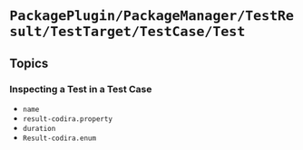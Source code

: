 # ``PackagePlugin/PackageManager/TestResult/TestTarget/TestCase/Test``

## Topics

### Inspecting a Test in a Test Case

- ``name``
- ``result-codira.property``
- ``duration``
- ``Result-codira.enum``
